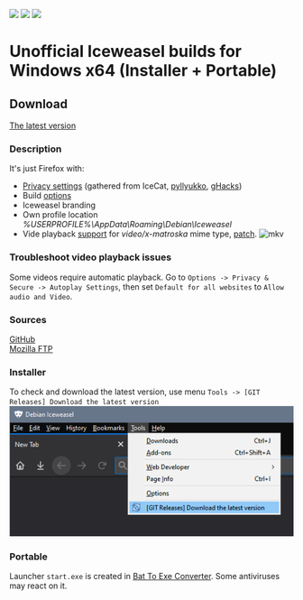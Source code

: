 <p align="left">
  <a href="https://github.com/muslayev/iceweasel-win64/releases/latest" target="_blank"><img src="https://img.shields.io/github/release/muslayev/iceweasel-win64.svg"></a>
  <a href="https://github.com/muslayev/iceweasel-win64/releases/latest" target="_blank"><img src="https://img.shields.io/github/downloads/muslayev/iceweasel-win64/latest/total.svg"></a>
  <a href="https://github.com/muslayev/iceweasel-win64/releases" target="_blank"><img src="https://img.shields.io/github/downloads/muslayev/iceweasel-win64/total.svg"></a>
</p>

# Unofficial Iceweasel builds for Windows x64 (Installer + Portable)
## Download
[The latest version](https://github.com/muslayev/iceweasel-win64/releases)<br />
### Description
It's just Firefox with:
- [Privacy settings](https://github.com/muslayev/iceweasel-win64/blob/master/src/settings.js) (gathered from IceCat, [pyllyukko](https://github.com/pyllyukko/user.js), [gHacks](https://github.com/ghacksuserjs/ghacks-user.js))
- Build [options](https://github.com/muslayev/iceweasel-win64/blob/master/src/mozconfig)
- Iceweasel branding
- Own profile location *%USERPROFILE%\AppData\Roaming\Debian\Iceweasel*
- Vide playback [support](http://dmlinking.net/~pe1rxq/video.html) for *video/x-matroska* mime type, [patch](https://bugzilla.mozilla.org/show_bug.cgi?id=1562862).
![mkv](https://raw.githubusercontent.com/muslayev/iceweasel-win64/master/mkv.png)

### Troubleshoot video playback issues
Some videos require automatic playback.
Go to `Options -> Privacy & Secure -> Autoplay Settings`, then set `Default for all websites` to `Allow audio and Video`.
### Sources
[GitHub](https://github.com/mozilla/gecko-dev)<br />
[Mozilla FTP](https://ftp.mozilla.org/pub/firefox/releases/70.0.1/source/)
### Installer
To check and download the latest version, use menu `Tools -> [GIT Releases] Download the latest version`
![update](https://raw.githubusercontent.com/muslayev/iceweasel-win64/master/update.png)
### Portable
Launcher `start.exe` is created in [Bat To Exe Converter](http://www.f2ko.de/en/b2e.php). Some antiviruses may react on it.
